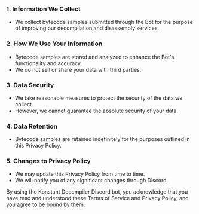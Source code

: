 ### 1. Information We Collect
- We collect bytecode samples submitted through the Bot for the purpose of improving our decompilation and disassembly services.

### 2. How We Use Your Information
- Bytecode samples are stored and analyzed to enhance the Bot's functionality and accuracy.
- We do not sell or share your data with third parties.

### 3. Data Security
- We take reasonable measures to protect the security of the data we collect.
- However, we cannot guarantee the absolute security of your data.

### 4. Data Retention
- Bytecode samples are retained indefinitely for the purposes outlined in this Privacy Policy.

### 5. Changes to Privacy Policy
- We may update this Privacy Policy from time to time.
- We will notify you of any significant changes through Discord.

By using the Konstant Decompiler Discord bot, you acknowledge that you have read and understood these Terms of Service and Privacy Policy, and you agree to be bound by them.
